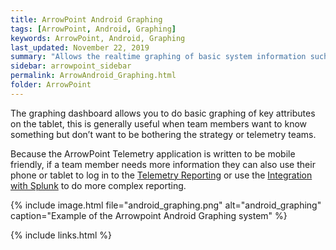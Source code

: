 ```yaml
---
title: ArrowPoint Android Graphing
tags: [ArrowPoint, Android, Graphing]
keywords: ArrowPoint, Android, Graphing
last_updated: November 22, 2019
summary: "Allows the realtime graphing of basic system information such as velocity or power consumption"
sidebar: arrowpoint_sidebar
permalink: ArrowAndroid_Graphing.html
folder: ArrowPoint
---
```


The graphing dashboard allows you to do basic graphing of key attributes on the tablet, this is generally useful when team members want to know something but don’t want to be bothering the strategy or telemetry teams.

Because the ArrowPoint Telemetry application is written to be mobile friendly, if a team member needs more information they can also use their phone or tablet to log in to the [Telemetry Reporting](ArrowTelemetry_Reporting.html) or use the [Integration with Splunk](ArrowTelemetry_Splunk.html) to do more complex reporting.

{% include image.html file="android_graphing.png" alt="android_graphing" caption="Example of the Arrowpoint Android Graphing system" %}

{% include links.html %}